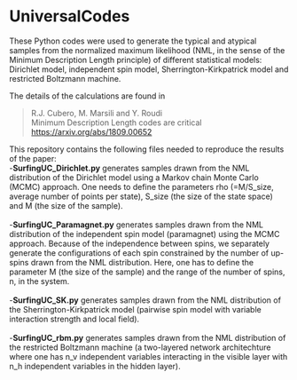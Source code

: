 # UniversalCodes

These Python codes were used to generate the typical and atypical samples from the normalized maximum likelihood (NML, in the sense of the Minimum Description Length principle) of different statistical models: Dirichlet model, independent spin model, Sherrington-Kirkpatrick model and restricted Boltzmann machine.

The details of the calculations are found in
> R.J. Cubero, M. Marsili and Y. Roudi <br>
> Minimum Description Length codes are critical <br>
> https://arxiv.org/abs/1809.00652 <br>

This repository contains the following files needed to reproduce the results of the paper: <br>
-**SurfingUC_Dirichlet.py** generates samples drawn from the NML distribution of the Dirichlet model using a Markov chain Monte Carlo (MCMC) approach. One needs to define the parameters rho (=M/S_size, average number of points per state), S_size (the size of the state space) and M (the size of the sample). <br> <br>
-**SurfingUC_Paramagnet.py** generates samples drawn from the NML distribution of the independent spin model (paramagnet) using the MCMC approach. Because of the independence between spins, we separately generate the configurations of each spin constrained by the number of up-spins drawn from the NML distribution. Here, one has to define the parameter M (the size of the sample) and the range of the number of spins, n, in the system. <br> <br>
-**SurfingUC_SK.py** generates samples drawn from the NML distribution of the Sherrington-Kirkpatrick model (pairwise spin model with variable interaction strength and local field). <br> <br>
-**SurfingUC_rbm.py** generates samples drawn from the NML distribution of the restricted Boltzmann machine (a two-layered network architechture where one has n_v independent variables interacting in the visible layer with n_h independent variables in the hidden layer).
